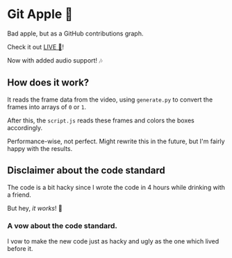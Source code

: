 # Git Apple 🍏

Bad apple, but as a GitHub contributions graph.

Check it out [LIVE 🔴](https://lnus.github.io/git-apple/)!

Now with added audio support! 🎶

## How does it work?

It reads the frame data from the video, using `generate.py` to convert the frames into arrays of `0` or `1`.

After this, the `script.js` reads these frames and colors the boxes accordingly.

Performance-wise, not perfect. Might rewrite this in the future, but I'm fairly happy with the results.

## Disclaimer about the code standard

The code is a bit hacky since I wrote the code in 4 hours while drinking with a friend.

But hey, *it works*! 🎉

### A vow about the code standard.

I vow to make the new code just as hacky and ugly as the one which lived before it.
